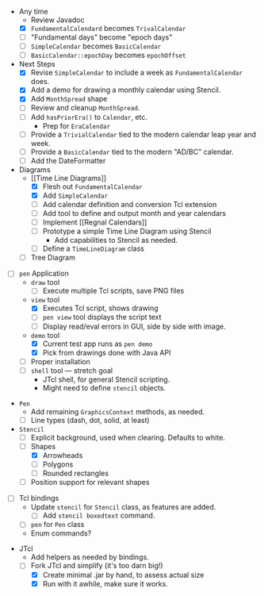 - Any time
    - Review Javadoc
    - [x] `FundamentalCalendard` becomes `TrivalCalendar`
    - [ ] "Fundamental days" become "epoch days"
    - [ ] `SimpleCalendar` becomes `BasicCalendar`
    - [ ] `BasicCalendar::epochDay` becomes `epochOffset`
- Next Steps
    - [x] Revise `SimpleCalendar` to include a week as `FundamentalCalendar` does.
    - [x] Add a demo for drawing a monthly calendar using Stencil.
    - [x] Add `MonthSpread` shape
    - [ ] Review and cleanup `MonthSpread`.
    - [ ] Add `hasPriorEra()` to `Calendar`, etc.
        - Prep for `EraCalendar`
    - [ ] Provide a `TrivialCalendar` tied to the modern calendar leap year and week.
    - [ ] Provide a `BasicCalendar` tied to the modern "AD/BC" calendar.
    - [ ] Add the DateFormatter
- Diagrams
    - [[Time Line Diagrams]]
        - [x] Flesh out `FundamentalCalendar`
        - [x] Add `SimpleCalendar`
        - [ ] Add calendar definition and conversion Tcl extension
        - [ ] Add tool to define and output month and year calendars
        - [ ] Implement [[Regnal Calendars]]
        - [ ] Prototype a simple Time Line Diagram using Stencil
            - Add capabilities to Stencil as needed.
        - [ ] Define a `TimeLineDiagram` class
    - [ ] Tree Diagram
- [ ] `pen` Application
    -  `draw` tool
        - [ ] Execute multiple Tcl scripts, save PNG files
    - `view` tool
        - [x] Executes Tcl script, shows drawing
        - [ ] `pen view` tool displays the script text
        - [ ] Display read/eval errors in GUI, side by side with image.
    - `demo` tool
        - [x] Current test app runs as `pen demo`
        - [x] Pick from drawings done with Java API
    - [ ] Proper installation
    - [ ] `shell` tool — stretch goal
        - JTcl shell, for general Stencil scripting.
        - Might need to define `stencil` objects.
- `Pen` 
    - Add remaining `GraphicsContext` methods, as needed.
    - [ ] Line types (dash, dot, solid, at least)
- `Stencil` 
    - [ ] Explicit background, used when clearing.  Defaults to white.
    - [ ] Shapes
        - [x] Arrowheads
        - [ ] Polygons
        - [ ] Rounded rectangles
    - [ ] Position support for relevant shapes
- [ ] Tcl bindings
    - Update `stencil` for `Stencil` class, as features are added.
        - [ ] Add `stencil boxedtext` command.
    - [ ] `pen` for `Pen` class 
    - Enum commands?
- JTcl
    - Add helpers as needed by bindings.
    - [ ] Fork JTcl and simplify (it's too darn big!)
        - [x] Create minimal .jar by hand, to assess actual size
        - [x] Run with it awhile, make sure it works.
